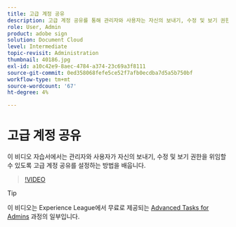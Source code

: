 ```yaml
---
title: 고급 계정 공유
description: 고급 계정 공유를 통해 관리자와 사용자는 자신의 보내기, 수정 및 보기 권한을 위임할 수 있습니다.
role: User, Admin
product: adobe sign
solution: Document Cloud
level: Intermediate
topic-revisit: Administration
thumbnail: 40186.jpg
exl-id: a10c42e9-8aec-4784-a374-23c69a3f8111
source-git-commit: 0ed358068fefe5ce52f7afb0ecdba7d5a5b750bf
workflow-type: tm+mt
source-wordcount: '67'
ht-degree: 4%

---
```


# 고급 계정 공유

이 비디오 자습서에서는 관리자와 사용자가 자신의 보내기, 수정 및 보기 권한을 위임할 수 있도록 고급 계정 공유를 설정하는 방법을 배웁니다.

>[!VIDEO](https://video.tv.adobe.com/v/40186?hidetitle=true)

>[!TIP]
>
>이 비디오는 Experience League에서 무료로 제공되는 [Advanced Tasks for Admins](https://experienceleague.adobe.com/?recommended=Sign-A-1-2020.1) 과정의 일부입니다.
